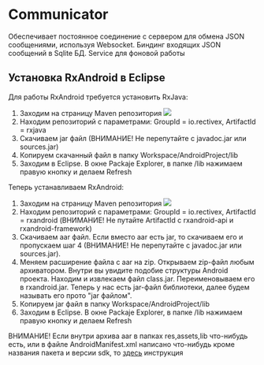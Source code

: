 Communicator
============
Обеспечивает постоянное соединение с сервером для обмена JSON сообщениями, используя Websocket. Биндинг входящих JSON сообщений в Sqlite БД. Service для фоновой работы

Установка RxAndroid в Eclipse
-----------------------------
Для работы RxAndroid требуется установить RxJava: 

1. Заходим на страницу Maven репозитория <a href='http://search.maven.org/#search%7Cga%7C1%7Crxjava'><img src='http://img.shields.io/maven-central/v/io.reactivex/rxjava.svg'></a>
2. Находим репозиторий с параметрами: GroupId = io.rectivex, ArtifactId = rxjava
3. Скачиваем jar файл (ВНИМАНИЕ! Не перепутайте с javadoc.jar или sources.jar)
4. Копируем скачанный файл в папку Workspaсe/AndroidProject/lib   
5. Заходим в Eclipse. В окне Packaje Explorer, в папке /lib нажимаем правую кнопку и делаем Refresh

Теперь устанавливаем RxAndroid:

1. Заходим на страницу Maven репозитория <a href='http://search.maven.org/#search%7Cga%7C1%7Crxandroid'><img src='http://img.shields.io/maven-central/v/io.reactivex/rxandroid.svg'></a>
2. Находим репозиторий с параметрами: GroupId = io.rectivex, ArtifactId = rxandroid (ВНИМАНИЕ! Не путайте ArtifactId с rxandroid-api и rxandroid-framework)
3. Скачиваем aar файл. Если вместо aar есть jar, то скачиваем его и пропускаем шаг 4 (ВНИМАНИЕ! Не перепутайте с javadoc.jar или sources.jar). 
4. Меняем расширение файла с aar на zip. Открываем zip-файл любым архиватором. Внутри вы увидите подобие структуры Android проекта. Находим и извлекаем файл class.jar. Переименовываем его в rxandroid.jar. Теперь у нас есть jar-файл библиотеки, далее будем называть его прото "jar файлом". 
4. Копируем jar файл в папку Workspaсe/AndroidProject/lib   
5. Заходим в Eclipse. В окне Packaje Explorer, в папке /lib нажимаем правую кнопку и делаем Refresh

ВНИМАНИЕ! Если внутри архива aar в папках res,assets,lib что-нибудь есть, или в файле AndroidManifest.xml написано что-нибудь кроме названия пакета и версии sdk, то [здесь][21] инструкция

[21]: http://www.iphonedroid.com/blog/en/utilizar-ficheros-aar-en-eclipse/#.VwbcWTEiYdI
